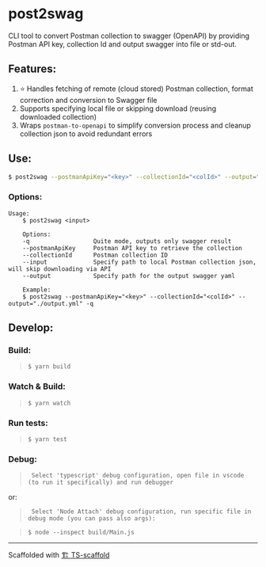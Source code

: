 # post2swag

CLI tool to convert Postman collection to swagger (OpenAPI) by providing Postman API key, collection Id and output swagger into file or std-out.

## Features:

1. ⭐️ Handles fetching of remote (cloud stored) Postman collection, format correction and conversion to Swagger file
1. Supports specifying local file or skipping download (reusing downloaded collection)
1. Wraps `postman-to-openapi` to simplify conversion process and cleanup collection json to avoid redundant errors

## Use:

```sh
$ post2swag --postmanApiKey="<key>" --collectionId="<colId>" --output="./output.yml" -q
```

### Options:

```
Usage:
    $ post2swag <input>

    Options:
    -q                  Quite mode, outputs only swagger result
    --postmanApiKey     Postman API key to retrieve the collection
    --collectionId      Postman collection ID
    --input             Specify path to local Postman collection json, will skip downloading via API
    --output            Specify path for the output swagger yaml

    Example:
    $ post2swag --postmanApiKey="<key>" --collectionId="<colId>" --output="./output.yml" -q
```

## Develop:

### Build:

> `$ yarn build`

### Watch & Build:

> `$ yarn watch`

### Run tests:

> `$ yarn test`

### Debug:

> ` Select 'typescript' debug configuration, open file in vscode (to run it specifically) and run debugger`

or:

> ` Select 'Node Attach' debug configuration, run specific file in debug mode (you can pass also args):`

> `$ node --inspect build/Main.js`

---

Scaffolded with [🏗 TS-scaffold](https://github.com/Livshitz/ts-scaffold.git)
